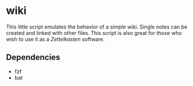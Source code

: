 # wiki

This little script emulates the behavior of a simple wiki.
Single notes can be created and linked with other files.
This script is also great for those who wish to use it as a
*Zettelkasten* software.

## Dependencies
- fzf
- bat
